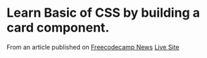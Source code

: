 # Learn Basic of CSS by building a card component.
From an article published on [Freecodecamp News](https://www.freecodecamp.org/news/learn-css-basics-by-building-a-card-component/)
[Live Site](https://ansabir.github.io/card-component/)
